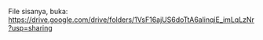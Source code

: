 File sisanya, buka: https://drive.google.com/drive/folders/1VsF16ajUS6doTtA6alinqiE_imLqLzNr?usp=sharing
